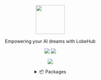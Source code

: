 <a name="readme-top"></a>

<div align="center">

<img height="90" src="https://registry.npmmirror.com/@lobehub/assets-logo/1.1.0/files/assets/logo-combine.webp">

Empowering your AI dreams with LobeHub

[![][website-shield]][website-url]
[![][discord-shield]][discord-url]



![](https://raw.githubusercontent.com/andreasbm/readme/master/assets/lines/rainbow.png)

<details>
<summary>📦 Packages</summary>
<br/>

| NAME                                   | REPO                                           | NPM                                        | DATE                     |
| -------------------------------------- | ---------------------------------------------- | ------------------------------------------ | ------------------------ |
| [@lobehub/chat][lobe-chat-url]         | [lobehub/lobe-chat][lobe-chat-github]          | [![][lobe-chat-shield]][lobe-chat-url]     | ![][lobe-chat-date]      |
| [@lobehub/flow][lobe-flow-url]         | [lobehub/lobe-flow][lobe-flow-github]          | [![][lobe-flow-shield]][lobe-flow-url]     | ![][lobe-flow-date]      |
| [@lobehub/ui][lobe-ui-url]             | [lobehub/lobe-ui][lobe-ui-github]              | [![][lobe-ui-shield]][lobe-ui-url]         | ![][lobe-ui-date]        |
| [@lobehub/lint][lobe-lint-url]         | [lobehub/lobe-lint][lobe-lint-github]          | [![][lobe-lint-shield]][lobe-lint-url]     | ![][lobe-lint-date]      |
| [dumi-theme-lobehub][lobe-dumi-url]    | [lobehub/dumi-theme-lobehub][lobe-dumi-github] | [![][lobe-dumi-shield]][lobe-dumi-url]     | ![][lobe-dumi-date]      |

<br/>

🕹️ Cli Toolbox

<br/>

| NAME                                   | REPO                                           | NPM                                        | DATE                     |
| -------------------------------------- | ---------------------------------------------- | ------------------------------------------ | ------------------------ |
| [@lobehub/commit-cli][lobe-commit-url] | [lobehub/lobe-commit][lobe-commit-github]      | [![][lobe-commit-shield]][lobe-commit-url] | ![][lobe-commit-date]    |
| [@lobehub/i18n-cli][lobe-i18n-url]     | [lobehub/lobe-i18n][lobe-i18n-github]          | [![][lobe-i18n-shield]][lobe-i18n-url]     | ![][lobe-i18n-date]      |
| [@lobehub/cli-ui][lobe-cliui-url]      | [lobehub/cli-ui][lobe-cliui-github]            | [![][lobe-cliui-shield]][lobe-cliui-url]   | ![][lobe-cliui-date]     |

<br/>

🖼️ Assets

<br/>
  

| NAME                             | NPM                                                                                       | UNPKG                                              |
| -------------------------------- | ----------------------------------------------------------------------------------------- | -------------------------------------------------- |
| @lobehub/assets-logo             | [![][assets-logo-release]][assets-logo-release-url]                                       | [ELEM-UNPKG][assets-logo-unpkg]                    |
| @lobehub/assets-favicons         | [![][assets-favicons-release]][assets-favicons-release-url]                               | [ELEM-UNPKG][assets-favicons-unpkg]                |
| @lobehub/assets-emoji            | [![][assets-emoji-release]][assets-emoji-release-url]                                     | [ALIYUN-UNPKG][assets-emoji-unpkg]                 |
| @lobehub/assets-emoji-anim       | [![][assets-emoji-anim-release]][assets-emoji-anim-release-url]                           | [ALIYUN-UNPKG][assets-emoji-anim-unpkg]            |
| @lobehub/emojilib                | [![][emojilib-release]][emojilib-release-url]                                             | [RAW][emojilib-unpkg]                              |
| @lobehub/webfont-mono            | [![][assets-webfont-mono-release]][assets-webfont-mono-release-url]                       | [ELEM-UNPKG][assets-webfont-mono-unpkg]            |
| @lobehub/webfont-harmony-sans    | [![][assets-webfont-harmony-sans-release]][assets-webfont-harmony-sans-release-url]       | [ELEM-UNPKG][assets-webfont-harmony-sans-unpkg]    |
| @lobehub/webfont-harmony-sans-sc | [![][assets-webfont-harmony-sans-sc-release]][assets-webfont-harmony-sans-sc-release-url] | [ELEM-UNPKG][assets-webfont-harmony-sans-sc-unpkg] |


---

#### 📝 License

Copyright © 2023 [LobeHub](https://github.com/lobehub)

</details>

</div>



<!-- @lobehub/chat -->

[lobe-chat-shield]: https://img.shields.io/npm/v/@lobehub/chat?label=%F0%9F%A4%AF%20NPM
[lobe-chat-url]: https://www.npmjs.com/package/@lobehub/chat
[lobe-chat-date]: https://img.shields.io/github/release-date/lobehub/lobe-chat?style=flat
[lobe-chat-github]: https://github.com/lobehub/lobe-chat

<!-- @lobehub/flow -->

[lobe-flow-shield]: https://img.shields.io/npm/v/@lobehub/flow?label=%F0%9F%A4%AF%20NPM
[lobe-flow-url]: https://www.npmjs.com/package/@lobehub/flow
[lobe-flow-date]: https://img.shields.io/github/release-date/lobehub/lobe-flow?style=flat
[lobe-flow-github]: https://github.com/lobehub/lobe-flow

<!-- @lobehub/ui -->

[lobe-ui-shield]: https://img.shields.io/npm/v/@lobehub/ui?label=%F0%9F%A4%AF%20NPM
[lobe-ui-url]: https://www.npmjs.com/package/@lobehub/ui
[lobe-ui-date]: https://img.shields.io/github/release-date/lobehub/lobe-ui?style=flat
[lobe-ui-github]: https://github.com/lobehub/lobe-ui

<!-- @lobehub/lint -->

[lobe-lint-shield]: https://img.shields.io/npm/v/@lobehub/lint?label=%F0%9F%A4%AF%20NPM
[lobe-lint-url]: https://www.npmjs.com/package/@lobehub/lint
[lobe-lint-date]: https://img.shields.io/github/release-date/lobehub/lobe-lint?style=flat
[lobe-lint-github]: https://github.com/lobehub/lobe-lint

<!-- @lobehub/commit-cli -->

[lobe-commit-shield]: https://img.shields.io/npm/v/@lobehub/commit-cli?label=%F0%9F%A4%AF%20NPM
[lobe-commit-url]: https://www.npmjs.com/package/@lobehub/commit-cli
[lobe-commit-date]: https://img.shields.io/github/release-date/lobehub/lobe-commit?style=flat
[lobe-commit-github]: https://github.com/lobehub/lobe-commit/tree/master/packages/lobe-commit

<!-- @lobehub/i18n-cli -->

[lobe-i18n-shield]: https://img.shields.io/npm/v/@lobehub/i18n-cli?label=%F0%9F%A4%AF%20NPM
[lobe-i18n-url]: https://www.npmjs.com/package/@lobehub/i18n-cli
[lobe-i18n-date]: https://img.shields.io/github/release-date/lobehub/lobe-commit?style=flat
[lobe-i18n-github]: https://github.com/lobehub/lobe-commit/tree/master/packages/lobe-i18n


<!-- @lobehub/cli-ui -->

[lobe-cliui-shield]: https://img.shields.io/npm/v/@lobehub/cli-ui?label=%F0%9F%A4%AF%20NPM
[lobe-cliui-url]: https://www.npmjs.com/package/@lobehub/cli-ui
[lobe-cliui-date]: https://img.shields.io/github/release-date/lobehub/lobe-commit?style=flat
[lobe-cliui-github]: https://github.com/lobehub/lobe-commit/tree/master/packages/lobei-ui

<!-- dumi-theme-lobehu -->

[lobe-dumi-shield]: https://img.shields.io/npm/v/dumi-theme-lobehub?label=%F0%9F%A4%AF%20NPM
[lobe-dumi-url]: https://www.npmjs.com/package/dumi-theme-lobehub
[lobe-dumi-date]: https://img.shields.io/github/release-date/lobehub/dumi-theme-lobehub?style=flat
[lobe-dumi-github]: https://github.com/lobehub/dumi-theme-lobehu


<!-- @lobehub/assets-logo -->

[assets-logo-release]: https://img.shields.io/npm/v/@lobehub/assets-logo?label=%F0%9F%A4%AF%20NPM
[assets-logo-release-url]: https://www.npmjs.com/package/@lobehub/assets-logo
[assets-logo-unpkg]: https://registry.npmmirror.com/@lobehub/assets-logo

<!-- @lobehub/assets-favicons -->

[assets-favicons-release]: https://img.shields.io/npm/v/@lobehub/assets-favicons?label=%F0%9F%A4%AF%20NPM
[assets-favicons-release-url]: https://www.npmjs.com/package/@lobehub/assets-favicons
[assets-favicons-unpkg]: https://registry.npmmirror.com/@lobehub/assets-favicons

<!-- @lobehub/assets-emoji -->

[assets-emoji-release]: https://img.shields.io/npm/v/@lobehub/assets-emoji?label=%F0%9F%A4%AF%20NPM
[assets-emoji-release-url]: https://www.npmjs.com/package/@lobehub/assets-emoji
[assets-emoji-unpkg]: https://registry.npmmirror.com/@lobehub/assets-emoji

<!-- @lobehub/assets-emoji-anim -->

[assets-emoji-anim-release]: https://img.shields.io/npm/v/@lobehub/assets-emoji-anim?label=%F0%9F%A4%AF%20NPM
[assets-emoji-anim-release-url]: https://www.npmjs.com/package/@lobehub/assets-emoji-anim
[assets-emoji-anim-unpkg]: https://registry.npmmirror.com/@lobehub/assets-emoji-anim

<!-- @lobehub/emojilib -->

[emojilib-release]: https://img.shields.io/npm/v/@lobehub/emojilib?label=%F0%9F%A4%AF%20NPM
[emojilib-release-url]: https://www.npmjs.com/package/@lobehub/emojilib
[emojilib-unpkg]: https://raw.githubusercontent.com/lobehub/lobe-assets/master/packages/emojilib/index.json

<!-- @lobehub/webfont-mono -->

[assets-webfont-mono-release]: https://img.shields.io/npm/v/@lobehub/webfont-mono?label=%F0%9F%A4%AF%20NPM
[assets-webfont-mono-release-url]: https://www.npmjs.com/package/@lobehub/webfont-mono
[assets-webfont-mono-unpkg]: https://registry.npmmirror.com/@lobehub/webfont-mono

<!-- @lobehub/webfont-harmony-sans -->

[assets-webfont-harmony-sans-release]: https://img.shields.io/npm/v/@lobehub/webfont-harmony-sans?label=%F0%9F%A4%AF%20NPM
[assets-webfont-harmony-sans-release-url]: https://www.npmjs.com/package/@lobehub/webfont-harmony-sans
[assets-webfont-harmony-sans-unpkg]: https://registry.npmmirror.com/@lobehub/webfont-harmony-sans

<!-- @lobehub/webfont-harmony-sans-sc -->

[assets-webfont-harmony-sans-sc-release]: https://img.shields.io/npm/v/@lobehub/webfont-harmony-sans-sc?label=%F0%9F%A4%AF%20NPM
[assets-webfont-harmony-sans-sc-release-url]: https://www.npmjs.com/package/@lobehub/webfont-harmony-sans-sc
[assets-webfont-harmony-sans-sc-unpkg]: https://registry.npmmirror.com/@lobehub/webfont-harmony-sans-sc

<!-- SHIELD LINK GROUP -->
[website-shield]: https://img.shields.io/website?down_message=offline&label=🤯%20lobehub.com&up_message=online&url=https%3A%2F%2Flobehub.com&style=flat
[website-url]: https://lobehub.com
[discord-shield]: https://dcbadge.vercel.app/api/server/AYFPHvv2jT?style=flat
[discord-url]: https://discord.gg/AYFPHvv2jT
